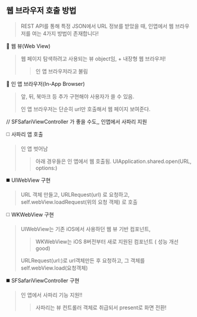 ## 웹 브라우저 호출 방법

> REST API를 통해 특정 JSON에서 URL 정보를 받았을 때, 인앱에서 웹 브라우저를 여는 4가지 방법이 존재합니다!

🌱 웹 뷰(Web View)
> 웹 페이지 탐색하려고 사용되는 뷰 object임, + 내장형 웹 브라우저!
> > 인 앱 브라우저라고 불림

🌱 인 앱 브라우저(In-App Browser)
> 앞, 뒤, 북마크 등 추가 구현해야 사용자가 쓸 수 있음. 
>
> 인 앱 브라우저는 단순히 url만 호출해서 웹 페이지 보여준다.

// SFSafariViewController 가 좋을 수도,, 인앱에서 사파리 지원

:white_medium_square: 사파리 앱 호출
> 인 앱 벗어남
> > 아래 경우들은 인 앱에서 웹 호출됨.
> UIApplication.shared.open(URL, options:)

:black_medium_square: UIWebView 구현
> URL 객체 만들고, URLRequest(url) 로 요청하고, self.webView.loadRequest(위의 요청 객체) 로 호출

:white_medium_square: WKWebView 구현
>UIWebView는 기존 iOS에서 사용하던 웹 뷰 기반 컴포넌트, 
>> WKWebView는 iOS 8버전부터 새로 지원된 컴포넌트 ( 성능 개선 good)
>
> URLRequest(url:)로 url객체만든 후 요청하고, 그 객체를 self.webView.load(요청객체)

:black_medium_square: SFSafariViewController 구현
> 인 앱에서 사파리 기능 지원!!
>> 사파리는 뷰 컨트롤러 객체로 취급되서 present로 화면 전환!
